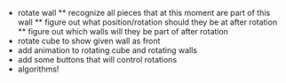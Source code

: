  * rotate wall
 ** recognize all pieces that at this moment are part of this wall
 ** figure out what position/rotation should they be at after rotation
 ** figure out which walls will they be part of after rotation
 * rotate cube to show given wall as front
 * add animation to rotating cube and rotating walls
 * add some buttons that will control rotations
 * algorithms!